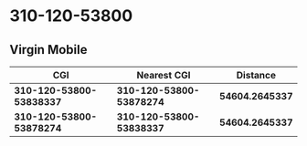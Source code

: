 # 310-120-53800
## Virgin Mobile


| CGI | Nearest CGI | Distance |
|-----|-------------|----------|
| **310-120-53800-53838337** | **310-120-53800-53878274** | **54604.2645337** |
| **310-120-53800-53878274** | **310-120-53800-53838337** | **54604.2645337** |
